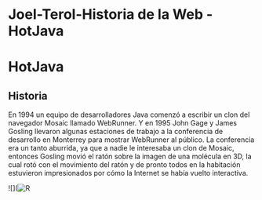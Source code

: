 # Joel-Terol-Historia de la Web - HotJava

# HotJava

## Historia

En 1994 un equipo de desarrolladores Java comenzó a escribir un clon del navegador Mosaic llamado WebRunner. Y en 1995 John Gage y James Gosling llevaron algunas estaciones de trabajo a la conferencia de desarrollo en Monterrey para mostrar WebRunner al público. La conferencia era un tanto aburrida, ya que a nadie le interesaba un clon de Mosaic, entonces Gosling movió el ratón sobre la imagen de una molécula en 3D, la cual rotó con el movimiento del ratón y de pronto todos en la habitación estuvieron impresionados por cómo la Internet se había vuelto interactiva.
                                                      
![](![R](https://github.com/user-attachments/assets/b499fab7-61e2-4ec5-924c-62adbfbfa402)
